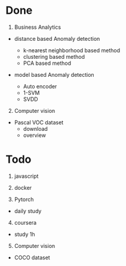 # Done

1. Business Analytics
- distance based Anomaly detection
    - k-nearest neighborhood based method
    - clustering based method
    - PCA based method

- model based Anomaly detection
    - Auto encoder
    - 1-SVM
    - SVDD

2. Computer vision
- Pascal VOC dataset
    - download
    - overview

# Todo

1. javascript

2. docker

3. Pytorch
- daily study

4. coursera
- study 1h

5. Computer vision
- COCO dataset
